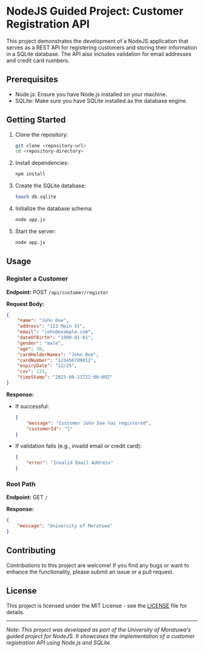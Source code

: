 # NodeJS Guided Project: Customer Registration API

This project demonstrates the development of a NodeJS application that serves as a REST API for registering customers and storing their information in a SQLite database. The API also includes validation for email addresses and credit card numbers.

## Prerequisites

- Node.js: Ensure you have Node.js installed on your machine.
- SQLite: Make sure you have SQLite installed as the database engine.

## Getting Started

1. Clone the repository:
   ```bash
   git clone <repository-url>
   cd <repository-directory>
   ```

2. Install dependencies:
   ```bash
   npm install
   ```

3. Create the SQLite database:
   ```bash
   touch db.sqlite
   ```

4. Initialize the database schema:
   ```bash
   node app.js
   ```

5. Start the server:
   ```bash
   node app.js
   ```

## Usage

### Register a Customer

**Endpoint:** POST `/api/customer/register`

**Request Body:**
```json
{
    "name": "John Doe",
    "address": "123 Main St",
    "email": "john@example.com",
    "dateOfBirth": "1990-01-01",
    "gender": "male",
    "age": 30,
    "cardHolderNames": "John Doe",
    "cardNumber": "123456789012",
    "expiryDate": "12/25",
    "cvv": 123,
    "timeStamp": "2023-08-21T12:00:00Z"
}
```

**Response:**
- If successful:
  ```json
  {
      "message": "Customer John Doe has registered",
      "customerId": "1"
  }
  ```
- If validation fails (e.g., invalid email or credit card):
  ```json
  {
      "error": "Invalid Email Address"
  }
  ```

### Root Path

**Endpoint:** GET `/`

**Response:**
```json
{
    "message": "University of Moratuwa"
}
```

## Contributing

Contributions to this project are welcome! If you find any bugs or want to enhance the functionality, please submit an issue or a pull request.

## License

This project is licensed under the MIT License - see the [LICENSE](LICENSE) file for details.

---

*Note: This project was developed as part of the University of Moratuwa's guided project for NodeJS. It showcases the implementation of a customer registration API using Node.js and SQLite.*